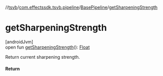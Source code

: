 //[tsvb](../../../index.md)/[com.effectssdk.tsvb.pipeline](../index.md)/[BasePipeline](index.md)/[getSharpeningStrength](get-sharpening-strength.md)

# getSharpeningStrength

[androidJvm]\
open fun [getSharpeningStrength](get-sharpening-strength.md)(): [Float](https://kotlinlang.org/api/latest/jvm/stdlib/kotlin-stdlib/kotlin/-float/index.html)

Return current sharpening strength.

#### Return
